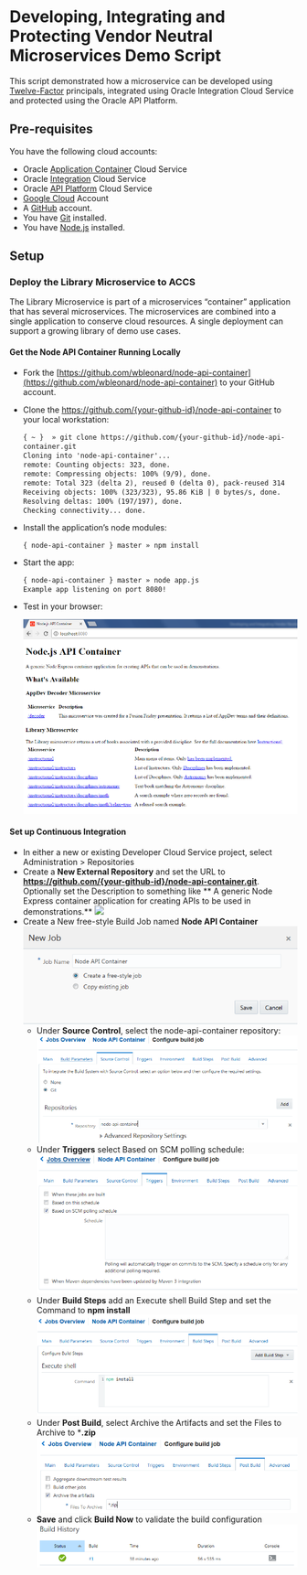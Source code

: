 # Developing, Integrating and Protecting Vendor Neutral Microservices Demo Script #

This script demonstrated how a microservice can be developed using [Twelve-Factor](https://12factor.net/) principals, integrated using Oracle Integration Cloud Service and protected using the Oracle API Platform.

## Pre-requisites ##
You have the following cloud accounts:

- Oracle [Application Container](https://cloud.oracle.com/en_US/application-container-cloud) Cloud Service
- Oracle [Integration](https://cloud.oracle.com/en_US/integration) Cloud Service
- Oracle [API Platform](https://cloud.oracle.com/en_US/api-platform) Cloud Service
- [Google Cloud](https://cloud.google.com) Account
- A [GitHub](https://github.com/) account.
- You have [Git](https://git-scm.com/) installed.
- You have [Node.js](https://nodejs.org/) installed.

## Setup
### Deploy the Library Microservice to ACCS
The Library Microservice is part of a microservices “container” application that has several microservices. The microservices are combined into a single application to conserve cloud resources. A single deployment can support a growing library of demo use cases.

#### Get the Node API Container Running Locally
- Fork the [https://github.com/wbleonard/node-api-container](https://github.com/wbleonard/node-api-container) to your GitHub account.
- Clone the https://github.com/{your-github-id}/node-api-container to your local workstation:

	```
	{ ~ }  » git clone https://github.com/{your-github-id}/node-api-container.git
	Cloning into 'node-api-container'...
	remote: Counting objects: 323, done.
	remote: Compressing objects: 100% (9/9), done.
	remote: Total 323 (delta 2), reused 0 (delta 0), pack-reused 314
	Receiving objects: 100% (323/323), 95.86 KiB | 0 bytes/s, done.
	Resolving deltas: 100% (197/197), done.
	Checking connectivity... done.
	```

- Install the application’s node modules:

	```
	{ node-api-container } master » npm install
	```

- Start the app:

	```
	{ node-api-container } master » node app.js
	Example app listening on port 8080!
	```

- Test in your browser:
 
	![](https://github.com/OracleNATD/vendor-neutral-microservices/blob/master/images/home-page.png)

#### Set up Continuous Integration

- In either a new or existing Developer Cloud Service project, select Administration > Repositories
- Create a **New External Repository** and set the URL to **https://github.com/{your-github-id}/node-api-container.git**. Optionally set the Description to something like ** A generic Node Express container application for creating APIs to be used in demonstrations.**
	![](https://github.com/OracleNATD/vendor-neutral-microservices/blob/master/images/new-resitory.png)
- Create a New free-style Build Job named **Node API Container**
 	![](https://github.com/OracleNATD/vendor-neutral-microservices/blob/master/images/new-job.png)
	- Under **Source Control**, select the node-api-container repository:
 		![](https://github.com/OracleNATD/vendor-neutral-microservices/blob/master/images/source-control.png)
	- Under **Triggers** select Based on SCM polling schedule:
		![](https://github.com/OracleNATD/vendor-neutral-microservices/blob/master/images/triggers.png)
	- Under **Build Steps** add an Execute shell Build Step and set the Command to **npm install**
		![](https://github.com/OracleNATD/vendor-neutral-microservices/blob/master/images/build-steps.png)	
	- Under **Post Build**, select Archive the Artifacts and set the Files to Archive to ***.zip**
		![](https://github.com/OracleNATD/vendor-neutral-microservices/blob/master/images/post-build.png)	
	- **Save** and click **Build Now** to validate the build configuration
 		![](https://github.com/OracleNATD/vendor-neutral-microservices/blob/master/images/build-history.png)	